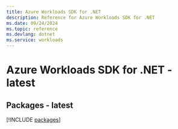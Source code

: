 ```yaml
---
title: Azure Workloads SDK for .NET
description: Reference for Azure Workloads SDK for .NET
ms.date: 09/24/2024
ms.topic: reference
ms.devlang: dotnet
ms.service: workloads
---
```

# Azure Workloads SDK for .NET - latest
## Packages - latest
[!INCLUDE [packages](workloads-index.md)]